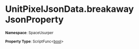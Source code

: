 # UnitPixelJsonData.breakaway JsonProperty

<small>**Namespace**: SpaceUsurper</small>

<small>**Property Type**: ScriptFunc&lt;[bool](https://docs.microsoft.com/en-us/dotnet/api/system.boolean?view=netframework-4.5)&gt;</small>

